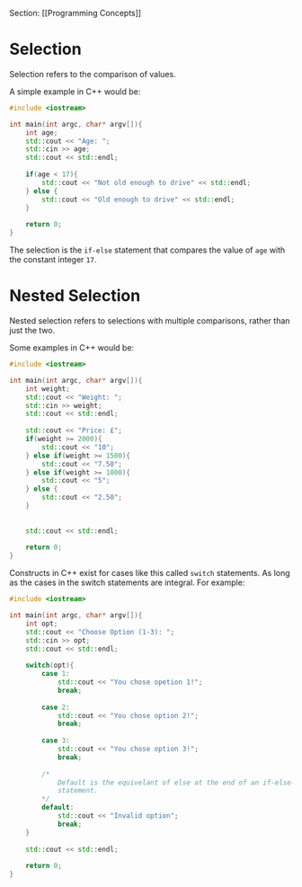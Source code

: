 Section: [[Programming Concepts]]

# Selection
Selection refers to the comparison of values.

A simple example in C++ would be:
```cpp
#include <iostream>

int main(int argc, char* argv[]){
	int age;
	std::cout << "Age: ";
	std::cin >> age;
	std::cout << std::endl;
	
	if(age < 17){
		std::cout << "Not old enough to drive" << std::endl;
	} else {
		std::cout << "Old enough to drive" << std::endl;
	}
	
	return 0;
}
```

The selection is the `if-else` statement that compares the value of `age` with the constant integer `17`.

# Nested Selection
Nested selection refers to selections with multiple comparisons, rather than just the two.

Some examples in C++ would be:
```cpp
#include <iostream>

int main(int argc, char* argv[]){
	int weight;
	std::cout << "Weight: ";
	std::cin >> weight;
	std::cout << std::endl;
	
	std::cout << "Price: £";
	if(weight >= 2000){
		std::cout << "10";
	} else if(weight >= 1500){
		std::cout << "7.50";
	} else if(weight >= 1000){
		std::cout << "5";
	} else {
		std::cout << "2.50";
	}
	
	
	std::cout << std::endl;
	
	return 0;
}
```

Constructs in C++ exist for cases like this called `switch` statements. As long as the cases in the switch statements are integral. For example:
```cpp
#include <iostream>

int main(int argc, char* argv[]){
	int opt;
	std::cout << "Choose Option (1-3): ";
	std::cin >> opt;
	std::cout << std::endl;
	
	switch(opt){
		case 1:
			std::cout << "You chose opetion 1!";
			break;
		
		case 2:
			std::cout << "You chose option 2!";
			break;
		
		case 3:
			std::cout << "You chose option 3!";
			break;
		
		/*
			Default is the equivelant of else at the end of an if-else-if
			statement.
		*/
		default:
			std::cout << "Invalid option";
			break;
	}
	
	std::cout << std::endl;
	
	return 0;
}
```